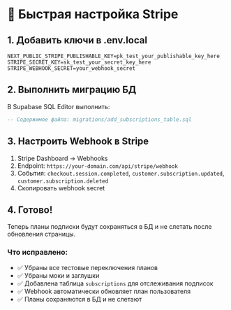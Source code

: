 # 🚀 Быстрая настройка Stripe

## 1. Добавить ключи в .env.local

```env
NEXT_PUBLIC_STRIPE_PUBLISHABLE_KEY=pk_test_your_publishable_key_here
STRIPE_SECRET_KEY=sk_test_your_secret_key_here
STRIPE_WEBHOOK_SECRET=your_webhook_secret
```

## 2. Выполнить миграцию БД

В Supabase SQL Editor выполнить:
```sql
-- Содержимое файла: migrations/add_subscriptions_table.sql
```

## 3. Настроить Webhook в Stripe

1. Stripe Dashboard → Webhooks
2. Endpoint: `https://your-domain.com/api/stripe/webhook`
3. События: `checkout.session.completed`, `customer.subscription.updated`, `customer.subscription.deleted`
4. Скопировать webhook secret

## 4. Готово!

Теперь планы подписки будут сохраняться в БД и не слетать после обновления страницы.

### Что исправлено:
- ✅ Убраны все тестовые переключения планов
- ✅ Убраны моки и заглушки
- ✅ Добавлена таблица `subscriptions` для отслеживания подписок
- ✅ Webhook автоматически обновляет план пользователя
- ✅ Планы сохраняются в БД и не слетают
